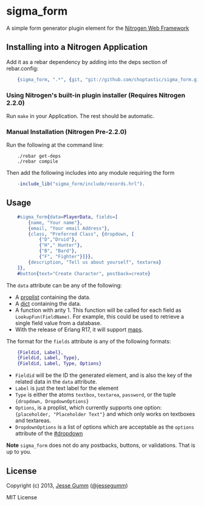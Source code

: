 # sigma_form

A simple form generator plugin element for the [Nitrogen Web Framework](http://nitrogenoproject.com)

## Installing into a Nitrogen Application

Add it as a rebar dependency by adding into the deps section of rebar.config:

```erlang
	{sigma_form, ".*", {git, "git://github.com/choptastic/sigma_form.git", {branch, master}}}
```

### Using Nitrogen's built-in plugin installer (Requires Nitrogen 2.2.0)

Run `make` in your Application. The rest should be automatic.

### Manual Installation (Nitrogen Pre-2.2.0)

Run the following at the command line:

```shell
	./rebar get-deps
	./rebar compile
```

Then add the following includes into any module requiring the form

```erlang
	-include_lib("sigma_form/include/records.hrl").
```

## Usage

```erlang
	#sigma_form{data=PlayerData, fields=[
		{name, "Your name"},
		{email, "Your email Address"},
		{class, "Preferred Class", {dropdown, [
			{"D","Druid"},
			{"H"," Hunter"},
			{"B", "Bard"},
			{"F", "Fighter"}]}},
		{description, "Tell us about yourself", textarea}
	]},
	#button{text="Create Character", postback=create}
```

The `data` attribute can be any of the following:
  + A [proplist](http://www.erlang.org/doc/man/proplists.html) containing the data.
  + A [dict](http://www.erlang.org/doc/man/dict.html) containing the data.
  + A function with arity 1. This function will be called for each field as `LookupFun(FieldName)`. For example, this could be used to retrieve a single field value from a database.
  + With the release of Erlang R17, it will support [maps](https://github.com/psyeugenic/eep/blob/egil/maps/eeps/eep-0043.md).

The format for the `fields` attribute is any of the following formats:

```erlang
	{Fieldid, Label},
	{Fieldid, Label, Type},
	{Fieldid, Label, Type, Options}
```

+ `Fieldid` will be the ID the generated element, and is also the key of the
  related data in the `data` attribute.
+ `Label` is just the text label for the element
+ `Type` is either the atoms `textbox`, `textarea`, `password`, or the tuple
  `{dropdown, DropdownOptions}`
+ `Options`, is a proplist, which currently supports one option: `{placeholder,
  "Placeholder Text"}` and which only works on textboxes and textareas.
+ `DropdownOptions` is a list of options which are acceptable as the `options`
  attribute of the [#dropdown](http://nitrogenproject.com/doc/elements/dropdown.html)

**Note** `sigma_form` does not do any postbacks, buttons, or validations.
That is up to you.

## License

Copyright (c) 2013, [Jesse Gumm](http://sigma-star.com/page/jesse)
([@jessegumm](http://twitter.com/jessegumm))

MIT License
